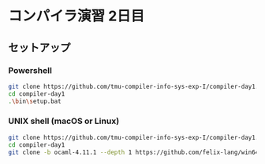 # コンパイラ演習 2日目

## セットアップ

### Powershell

```sh
git clone https://github.com/tmu-compiler-info-sys-exp-I/compiler-day1.git
cd compiler-day1
.\bin\setup.bat
```

### UNIX shell (macOS or Linux)

```sh
git clone https://github.com/tmu-compiler-info-sys-exp-I/compiler-day1.git
cd compiler-day1
git clone -b ocaml-4.11.1 --depth 1 https://github.com/felix-lang/win64ocaml.git
```
